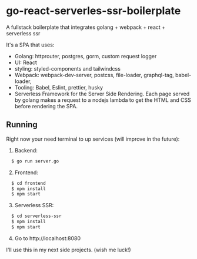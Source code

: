 # go-react-serverles-ssr-boilerplate
A fullstack boilerplate that integrates golang + webpack + react + serverless ssr

It's a SPA that uses:
- Golang: httprouter, postgres, gorm, custom request logger
- UI: React
- styling: styled-components and tailwindcss
- Webpack: webpack-dev-server, postcss, file-loader, graphql-tag, babel-loader,
- Tooling: Babel, Eslint, prettier, husky
- Serverless Framework for the Server Side Rendering. Each page served by golang makes a request to a nodejs lambda to get the HTML and CSS before rendering the SPA.


## Running
Right now your need terminal to up services (will improve in the future):
1. Backend:
```bash
  $ go run server.go
```
2. Frontend:
```bash
  $ cd frontend
  $ npm install
  $ npm start
```
3. Serverless SSR:
```bash
  $ cd serverless-ssr
  $ npm install
  $ npm start
```
4. Go to http://localhost:8080

I'll use this in my next side projects. (wish me luck!)

